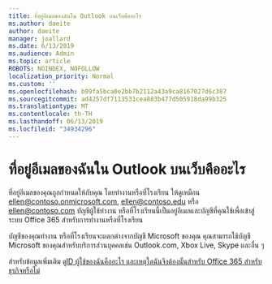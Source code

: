 ```yaml
---
title: ที่อยู่อีเมลของฉันใน Outlook บนเว็บคืออะไร
ms.author: daeite
author: daeite
manager: joallard
ms.date: 6/13/2019
ms.audience: Admin
ms.topic: article
ROBOTS: NOINDEX, NOFOLLOW
localization_priority: Normal
ms.custom: ''
ms.openlocfilehash: b99fa5bca0e2bb7b2112a43a9ca8167027d6c387
ms.sourcegitcommit: ad4257df7113531cea883b477d505918da99b325
ms.translationtype: MT
ms.contentlocale: th-TH
ms.lasthandoff: 06/13/2019
ms.locfileid: "34934296"
---
```

# <a name="what-is-my-email-address-in-outlook-on-the-web"></a>ที่อยู่อีเมลของฉันใน Outlook บนเว็บคืออะไร

ที่อยู่อีเมลของคุณถูกกำหนดให้กับคุณ โดยทำงานหรือที่โรงเรียน ให้ดูเหมือน ellen@contoso.onmicrosoft.com, ellen@contoso.edu หรือ ellen@contoso.com บัญชีผู้ใช้ทำงาน หรือที่โรงเรียนนี้เป็นอยู่อีเมลและบัญชีที่คุณใช้เพื่อเข้าสู่ระบบ Office 365 สำหรับการทำงานหรือที่โรงเรียน

บัญชีของคุณทำงาน หรือที่โรงเรียนจะแตกต่างจากบัญชี Microsoft ของคุณ คุณสามารถใช้บัญชี Microsoft ของคุณสำหรับบริการส่วนบุคคลเช่น Outlook.com, Xbox Live, Skype และอื่น ๆ

สำหรับข้อมูลเพิ่มเติม ดู[ID ผู้ใช้ของฉันคืออะไร และเหตุใดฉันจึงต้องนั้นสำหรับ Office 365 สำหรับธุรกิจหรือไม่](https://support.office.com/article/37da662b-5da6-4b56-a091-2731b2ecc8b4)